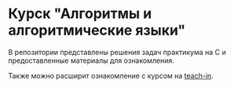 # Курск "Алгоритмы и алгоритмические языки"

В репозитории представлены решения задач практикума на C и предоставленные материалы для ознакомления.

Также можно расширит ознакомление с курсом на [teach-in](https://teach-in.ru/course/algorithms/lecture).